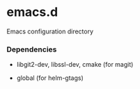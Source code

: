 # emacs.d
Emacs configuration directory

### Dependencies

* libgit2-dev, libssl-dev, cmake (for magit)

* global (for helm-gtags)
